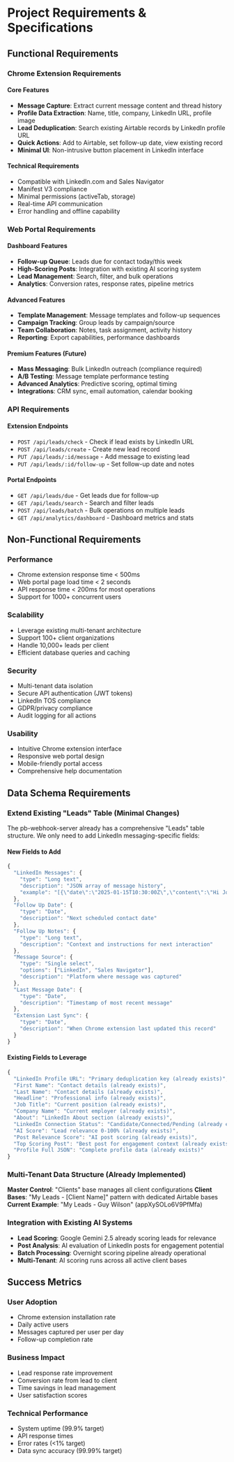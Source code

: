 # Project Requirements & Specifications

## Functional Requirements

### Chrome Extension Requirements

#### Core Features
- **Message Capture**: Extract current message content and thread history
- **Profile Data Extraction**: Name, title, company, LinkedIn URL, profile image
- **Lead Deduplication**: Search existing Airtable records by LinkedIn profile URL
- **Quick Actions**: Add to Airtable, set follow-up date, view existing record
- **Minimal UI**: Non-intrusive button placement in LinkedIn interface

#### Technical Requirements
- Compatible with LinkedIn.com and Sales Navigator
- Manifest V3 compliance
- Minimal permissions (activeTab, storage)
- Real-time API communication
- Error handling and offline capability

### Web Portal Requirements

#### Dashboard Features
- **Follow-up Queue**: Leads due for contact today/this week
- **High-Scoring Posts**: Integration with existing AI scoring system
- **Lead Management**: Search, filter, and bulk operations
- **Analytics**: Conversion rates, response rates, pipeline metrics

#### Advanced Features
- **Template Management**: Message templates and follow-up sequences
- **Campaign Tracking**: Group leads by campaign/source
- **Team Collaboration**: Notes, task assignment, activity history
- **Reporting**: Export capabilities, performance dashboards

#### Premium Features (Future)
- **Mass Messaging**: Bulk LinkedIn outreach (compliance required)
- **A/B Testing**: Message template performance testing
- **Advanced Analytics**: Predictive scoring, optimal timing
- **Integrations**: CRM sync, email automation, calendar booking

### API Requirements

#### Extension Endpoints
- `POST /api/leads/check` - Check if lead exists by LinkedIn URL
- `POST /api/leads/create` - Create new lead record
- `PUT /api/leads/:id/message` - Add message to existing lead
- `PUT /api/leads/:id/follow-up` - Set follow-up date and notes

#### Portal Endpoints
- `GET /api/leads/due` - Get leads due for follow-up
- `GET /api/leads/search` - Search and filter leads
- `POST /api/leads/batch` - Bulk operations on multiple leads
- `GET /api/analytics/dashboard` - Dashboard metrics and stats

## Non-Functional Requirements

### Performance
- Chrome extension response time < 500ms
- Web portal page load time < 2 seconds
- API response time < 200ms for most operations
- Support for 1000+ concurrent users

### Scalability
- Leverage existing multi-tenant architecture
- Support 100+ client organizations
- Handle 10,000+ leads per client
- Efficient database queries and caching

### Security
- Multi-tenant data isolation
- Secure API authentication (JWT tokens)
- LinkedIn TOS compliance
- GDPR/privacy compliance
- Audit logging for all actions

### Usability
- Intuitive Chrome extension interface
- Responsive web portal design
- Mobile-friendly portal access
- Comprehensive help documentation

## Data Schema Requirements

### Extend Existing "Leads" Table (Minimal Changes)
The pb-webhook-server already has a comprehensive "Leads" table structure. We only need to add LinkedIn messaging-specific fields:

#### New Fields to Add
```javascript
{
  "LinkedIn Messages": {
    "type": "Long text",
    "description": "JSON array of message history",
    "example": "[{\"date\":\"2025-01-15T10:30:00Z\",\"content\":\"Hi John...\",\"direction\":\"sent\",\"platform\":\"linkedin\"}]"
  },
  "Follow Up Date": {
    "type": "Date", 
    "description": "Next scheduled contact date"
  },
  "Follow Up Notes": {
    "type": "Long text",
    "description": "Context and instructions for next interaction"
  },
  "Message Source": {
    "type": "Single select",
    "options": ["LinkedIn", "Sales Navigator"],
    "description": "Platform where message was captured"
  },
  "Last Message Date": {
    "type": "Date",
    "description": "Timestamp of most recent message"
  },
  "Extension Last Sync": {
    "type": "Date", 
    "description": "When Chrome extension last updated this record"
  }
}
```

#### Existing Fields to Leverage
```javascript
{
  "LinkedIn Profile URL": "Primary deduplication key (already exists)",
  "First Name": "Contact details (already exists)",
  "Last Name": "Contact details (already exists)",
  "Headline": "Professional info (already exists)",
  "Job Title": "Current position (already exists)",
  "Company Name": "Current employer (already exists)",
  "About": "LinkedIn About section (already exists)",
  "LinkedIn Connection Status": "Candidate/Connected/Pending (already exists)",
  "AI Score": "Lead relevance 0-100% (already exists)",
  "Post Relevance Score": "AI post scoring (already exists)",
  "Top Scoring Post": "Best post for engagement context (already exists)",
  "Profile Full JSON": "Complete profile data (already exists)"
}
```

### Multi-Tenant Data Structure (Already Implemented)
**Master Control**: "Clients" base manages all client configurations
**Client Bases**: "My Leads - [Client Name]" pattern with dedicated Airtable bases
**Current Example**: "My Leads - Guy Wilson" (appXySOLo6V9PfMfa)

### Integration with Existing AI Systems
- **Lead Scoring**: Google Gemini 2.5 already scoring leads for relevance
- **Post Analysis**: AI evaluation of LinkedIn posts for engagement potential  
- **Batch Processing**: Overnight scoring pipeline already operational
- **Multi-Tenant**: AI scoring runs across all active client bases

## Success Metrics

### User Adoption
- Chrome extension installation rate
- Daily active users
- Messages captured per user per day
- Follow-up completion rate

### Business Impact
- Lead response rate improvement
- Conversion rate from lead to client
- Time savings in lead management
- User satisfaction scores

### Technical Performance
- System uptime (99.9% target)
- API response times
- Error rates (<1% target)
- Data sync accuracy (99.99% target)
